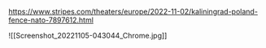 
https://www.stripes.com/theaters/europe/2022-11-02/kaliningrad-poland-fence-nato-7897612.html

![[Screenshot_20221105-043044_Chrome.jpg]]



